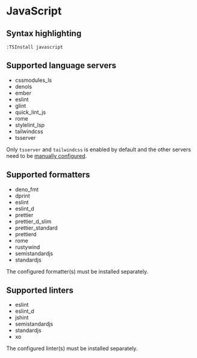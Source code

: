 # JavaScript

## Syntax highlighting

```vim
:TSInstall javascript
```

## Supported language servers

- cssmodules_ls
- denols
- ember
- eslint
- glint
- quick_lint_js
- rome
- stylelint_lsp
- tailwindcss
- tsserver

Only `tsserver` and `tailwindcss` is enabled by default and the other servers need to be [manually configured](../configuration/language-features/language-servers.md#manually-configured-servers).

## Supported formatters

- deno_fmt
- dprint
- eslint
- eslint_d
- prettier
- prettier_d_slim
- prettier_standard
- prettierd
- rome
- rustywind
- semistandardjs
- standardjs

The configured formatter(s) must be installed separately.

## Supported linters

- eslint
- eslint_d
- jshint
- semistandardjs
- standardjs
- xo

The configured linter(s) must be installed separately.
